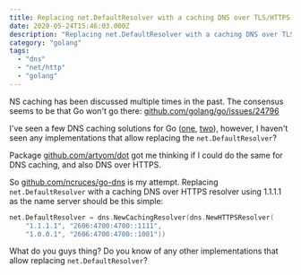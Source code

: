 ```yaml
---
title: Replacing net.DefaultResolver with a caching DNS over TLS/HTTPS resolver
date: 2020-05-24T15:46:03.000Z
description: "Replacing net.DefaultResolver with a caching DNS over TLS/HTTPS resolver"
category: "golang"
tags:
  - "dns"
  - "net/http"
  - "golang"
---
```

NS caching has been discussed multiple times in the past. The consensus seems to be that Go won't go there: [github.com/golang/go/issues/24796](https://github.com/golang/go/issues/24796)
 
I've seen a few DNS caching solutions for Go ([one](https://github.com/rs/dnscache), [two](https://github.com/mercari/go-dnscache)), however, I haven't seen any implementations that allow replacing the `net.DefaultResolver`?

Package [github.com/artyom/dot](https://github.com/artyom/dot) got me thinking if I could do the same for DNS caching, and also DNS over HTTPS.

So [github.com/ncruces/go-dns](https://godoc.org/github.com/ncruces/go-dns) is my attempt. Replacing `net.DefaultResolver` with a caching DNS over HTTPS resolver using 1.1.1.1 as the name server should be this simple:
```go
net.DefaultResolver = dns.NewCachingResolver(dns.NewHTTPSResolver(
	"1.1.1.1", "2606:4700:4700::1111",
	"1.0.0.1", "2606:4700:4700::1001"))
```
What do you guys thing? Do you know of any other implementations that allow replacing `net.DefaultResolver`?